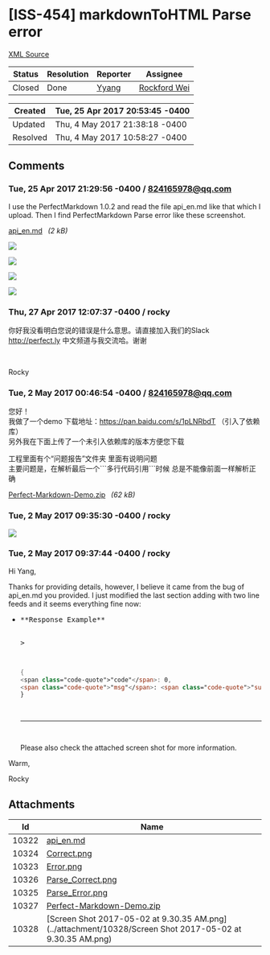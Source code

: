 # [ISS-454] markdownToHTML Parse error

[XML Source](./xml/ISS-454.xml)
<p></p>





Status|Resolution|Reporter|Assignee
------|----------|--------|--------
Closed|Done|[Yyang](824165978@qq.com)|[Rockford Wei]($rocky)





Created|Tue, 25 Apr 2017 20:53:45 -0400
-------|--------------
Updated|Thu, 4 May 2017 21:38:18 -0400
Resolved|Thu, 4 May 2017 10:58:27 -0400


## Comments




### Tue, 25 Apr 2017 21:29:56 -0400 / 824165978@qq.com 

<p><p>I use the PerfectMarkdown 1.0.2 and read the file api_en.md like that which I upload. Then I find PerfectMarkdown Parse error like these screenshot.</p>

<p><span class="nobr"><a href="http://jira.perfect.org:8080/secure/attachment/10322/10322_api_en.md" title="api_en.md attached to ISS-454">api_en.md<sup><img class="rendericon" src="http://jira.perfect.org:8080/images/icons/link_attachment_7.gif" height="7" width="7" align="absmiddle" alt="" border="0"/></sup></a></span> <em>(2 kB)</em></p>

<p><span class="image-wrap" style=""><a id="10323_thumb" href="http://jira.perfect.org:8080/secure/attachment/10323/10323_Error.png" title="Error.png" file-preview-type="image" file-preview-id="10323" file-preview-title="Error.png"><img src="http://jira.perfect.org:8080/secure/thumbnail/10323/_thumb_10323.png" style="border: 0px solid black" /></a></span></p>

<p><span class="image-wrap" style=""><a id="10324_thumb" href="http://jira.perfect.org:8080/secure/attachment/10324/10324_Correct.png" title="Correct.png" file-preview-type="image" file-preview-id="10324" file-preview-title="Correct.png"><img src="http://jira.perfect.org:8080/secure/thumbnail/10324/_thumb_10324.png" style="border: 0px solid black" /></a></span></p>

<p><span class="image-wrap" style=""><a id="10325_thumb" href="http://jira.perfect.org:8080/secure/attachment/10325/10325_Parse_Error.png" title="Parse_Error.png" file-preview-type="image" file-preview-id="10325" file-preview-title="Parse_Error.png"><img src="http://jira.perfect.org:8080/secure/thumbnail/10325/_thumb_10325.png" style="border: 0px solid black" /></a></span></p>

<p><span class="image-wrap" style=""><a id="10326_thumb" href="http://jira.perfect.org:8080/secure/attachment/10326/10326_Parse_Correct.png" title="Parse_Correct.png" file-preview-type="image" file-preview-id="10326" file-preview-title="Parse_Correct.png"><img src="http://jira.perfect.org:8080/secure/thumbnail/10326/_thumb_10326.png" style="border: 0px solid black" /></a></span></p></p>


### Thu, 27 Apr 2017 12:07:37 -0400 / rocky 

<p><p>你好我没看明白您说的错误是什么意思。请直接加入我们的Slack <a href="http://perfect.ly/" class="external-link" rel="nofollow">http://perfect.ly</a> 中文频道与我交流哈。谢谢</p>

<p> </p>

<p>Rocky</p></p>


### Tue, 2 May 2017 00:46:54 -0400 / 824165978@qq.com 

<p><p>您好！<br/>
我做了一个demo 下载地址：<a href="https://pan.baidu.com/s/1pLNRbdT" class="external-link" rel="nofollow">https://pan.baidu.com/s/1pLNRbdT</a> （引入了依赖库）<br/>
另外我在下面上传了一个未引入依赖库的版本方便您下载</p>

<p>工程里面有个“问题报告”文件夹 里面有说明问题<br/>
主要问题是，在解析最后一个```多行代码引用```时候 总是不能像前面一样解析正确</p>

<p><span class="nobr"><a href="http://jira.perfect.org:8080/secure/attachment/10327/10327_Perfect-Markdown-Demo.zip" title="Perfect-Markdown-Demo.zip attached to ISS-454">Perfect-Markdown-Demo.zip<sup><img class="rendericon" src="http://jira.perfect.org:8080/images/icons/link_attachment_7.gif" height="7" width="7" align="absmiddle" alt="" border="0"/></sup></a></span> <em>(62 kB)</em></p></p>


### Tue, 2 May 2017 09:35:30 -0400 / rocky 

<p><p><span class="image-wrap" style=""><a id="10328_thumb" href="http://jira.perfect.org:8080/secure/attachment/10328/10328_Screen+Shot+2017-05-02+at+9.30.35+AM.png" title="Screen Shot 2017-05-02 at 9.30.35 AM.png" file-preview-type="image" file-preview-id="10328" file-preview-title="Screen Shot 2017-05-02 at 9.30.35 AM.png"><img src="http://jira.perfect.org:8080/secure/thumbnail/10328/_thumb_10328.png" style="border: 0px solid black" /></a></span></p></p>


### Tue, 2 May 2017 09:37:44 -0400 / rocky 

<p><p>Hi Yang,</p>

<p>Thanks for providing details, however, I believe it came from the bug of api_en.md you provided. I just modified the last section adding with two line feeds and it seems everything fine now:</p>
<ul>
	<li><div class="code panel" style="border-width: 1px;"><div class="codeContent panelContent">
<pre class="code-java">
**Response Example**

&gt;
```swift
{
<span class="code-quote">"code"</span>: 0,
<span class="code-quote">"msg"</span>: <span class="code-quote">"success"</span>
}
```

---
</pre>
</div></div>
<p>Please also check the attached screen shot for more information.</p></li>
</ul>


<p>Warm,</p>

<p>Rocky</p></p>

## Attachments





Id|Name
------|------------
10322|[api_en.md](../attachment/10322/api_en.md)
10324|[Correct.png](../attachment/10324/Correct.png)
10323|[Error.png](../attachment/10323/Error.png)
10326|[Parse_Correct.png](../attachment/10326/Parse_Correct.png)
10325|[Parse_Error.png](../attachment/10325/Parse_Error.png)
10327|[Perfect-Markdown-Demo.zip](../attachment/10327/Perfect-Markdown-Demo.zip)
10328|[Screen Shot 2017-05-02 at 9.30.35 AM.png](../attachment/10328/Screen Shot 2017-05-02 at 9.30.35 AM.png)


